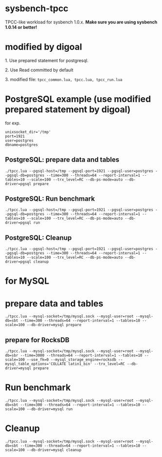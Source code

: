 # sysbench-tpcc

TPCC-like workload for sysbench 1.0.x.
**Make sure you are using sysbench 1.0.14 or better!**

# modified by digoal
1\. Use prepared statement for postgresql.

2\. Use Read committed by default
  
3\. modified file: ```tpcc_common.lua, tpcc.lua, tpcc_run.lua```

# PostgreSQL example (use modified prepared statement by digoal)
for exp.

```
unixsocket_dir='/tmp'
port=1921
user=postgres
dbname=postgres
```

## PostgreSQL: prepare data and tables
```
./tpcc.lua --pgsql-host=/tmp --pgsql-port=1921 --pgsql-user=postgres --pgsql-db=postgres --time=300 --threads=64 --report-interval=1 --tables=10 --scale=100 --trx_level=RC --db-ps-mode=auto --db-driver=pgsql prepare
```

## PostgreSQL: Run benchmark
```
./tpcc.lua --pgsql-host=/tmp --pgsql-port=1921 --pgsql-user=postgres --pgsql-db=postgres --time=300 --threads=64 --report-interval=1 --tables=10 --scale=100 --trx_level=RC --db-ps-mode=auto --db-driver=pgsql run
```

## PostgreSQL: Cleanup
```
./tpcc.lua --pgsql-host=/tmp --pgsql-port=1921 --pgsql-user=postgres --pgsql-db=postgres --time=300 --threads=64 --report-interval=1 --tables=10 --scale=100 --trx_level=RC --db-ps-mode=auto --db-driver=pgsql cleanup
```

# for MySQL
# prepare data and tables

`
./tpcc.lua --mysql-socket=/tmp/mysql.sock --mysql-user=root --mysql-db=sbt --time=300 --threads=64 --report-interval=1 --tables=10 --scale=100 --db-driver=mysql prepare
`

## prepare for RocksDB

`
./tpcc.lua --mysql-socket=/tmp/mysql.sock --mysql-user=root --mysql-db=sbr --time=3000 --threads=64 --report-interval=1 --tables=10 --scale=100 --use_fk=0 --mysql_storage_engine=rocksdb --mysql_table_options='COLLATE latin1_bin' --trx_level=RC --db-driver=mysql prepare
`

# Run benchmark

`
./tpcc.lua --mysql-socket=/tmp/mysql.sock --mysql-user=root --mysql-db=sbt --time=300 --threads=64 --report-interval=1 --tables=10 --scale=100 --db-driver=mysql run
`

# Cleanup 

`
./tpcc.lua --mysql-socket=/tmp/mysql.sock --mysql-user=root --mysql-db=sbt --time=300 --threads=64 --report-interval=1 --tables=10 --scale=100 --db-driver=mysql cleanup
`
